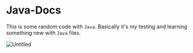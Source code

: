 # Java-Docs
This is some random code with `Java`. Basically it's my testing and learning something new with `Java` files.

![Untitled](https://github.com/vytautasmatukynas/Java-Docs/assets/51360361/2a512baa-d82f-4df5-969f-8b2421d09eed)
